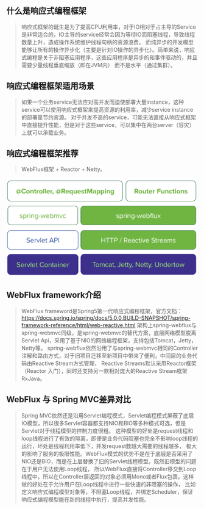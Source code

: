 ## 什么是响应式编程框架
>  响应式框架的诞生是为了提高CPU利用率，对于IO相对于占主导的Service是非常适合的，IO主导的service经常会因为等待IO而阻塞线程，导致线程数量上升，造成操作系统维护线程句柄的资源浪费。
   而纯异步的开发模型能够让所有的操作异步化（主要是针对IO操作的异步化）。简单来说，响应式编程是关于非阻塞应用程序，这些应用程序是异步的和事件驱动的，并且需要少量线程垂直缩放（即在JVM内）
   而不是水平（通过集群）。

## 响应式编程框架适用场景
>  如果一个业务service无法应对高并发而迫使部署大量instance，这种service可以使用响应式框架来提高资源的利用率，减少service instance的部署量节约资源。
   对于并发不高的service，可能无法直接从响应式框架中直接提升性能，但是对于这些service，可以集中在两台server（容灾）上就可以承载业务。

## 响应式编程框架推荐
>  WebFlux框架 + Reactor + Netty。
   <img src="./docs/webflux.png"/>

## WebFlux framework介绍
>  WebFlux frameword是Spring5第一代响应式编程框架，官方文档：https://docs.spring.io/spring/docs/5.0.0.BUILD-SNAPSHOT/spring-framework-reference/html/web-reactive.html
   架构上spring-webflux与spring-webmvc同级，是spring-webmvc的替代方案，底层网络模型脱离Servlet Api，采用了基于NIO的网络编程框架，支持包括Tomcat，Jetty，Netty等。
   spring-webflux依然沿用了与spring-webmvc相同的Controller注解和路由方式，对于旧项目迁移至新项目中带来了便利，中间层的业务代码由Reactive Stream方式管理，
   Reactive Streams默认采用Reactor框架（Reactor 入门），同时还支持另一款相对庞大的Reactive Stream框架RxJava。

## WebFlux 与 Spring MVC差异对比
>  Spring MVC依然还是沿用Servlet编程模式，Servlet编程模式屏蔽了底层IO模型，所以很多Servlet容器都支持NIO和BIO等多种模式可选，但是Servlet对于线程模型的控制力度很粗。
   这种模型的好处是request线程和loop线程进行了有效的隔离，即便是业务代码阻塞也完全不影响loop线程的运行，坏处是线程利用率低下，并发request数越大需要的线程越多，
   极大的影响了服务的极限性能。WebFlux模式的优势不是在于底层是否采用了NIO还是BIO，而是在上层替换了旧的Servlet线程模型。既然旧模型的问题在于用户无法使用Loop线程，
   所以WebFlux直接将Controller移交到Loop线程中，所以在Controller层返回的对象必须用Mono<T>或者Flux<T>包裹。这样做的好处在于允许用户在Loop线程中进行一些快速的非阻塞的操作，
   比如定义响应式编程模型对象等，不阻塞Loop线程，并绑定Scheduler，保证响应式编程模型能在新的线程中执行，提高并发性能。